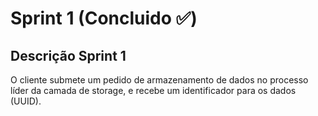 # Sprint 1 (Concluido :white_check_mark:)

## Descrição Sprint 1

O cliente submete um pedido de armazenamento de dados no processo líder da camada de storage, e recebe um identificador para os dados (UUID).
